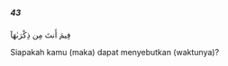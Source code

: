 ##### 43

<span class="ayah">فِيمَ أَنتَ مِن ذِكْرَىٰهَآ</span>

<span class="ayah_translation">Siapakah kamu (maka) dapat menyebutkan (waktunya)?</span>
